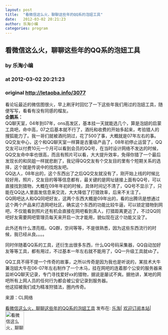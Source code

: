 ```yaml
---
layout: post
title:  "看微信这么火，聊聊这些年的QQ系的泡妞工具"
date:   2012-03-02 20:21:23
author: 乐淘小编
categories: program
---
```


## 看微信这么火，聊聊这些年的QQ系的泡妞工具
### by 乐淘小编
### at 2012-03-02 20:21:23
### original <http://letaoba.info/3077>

<p>看论坛最近的微信图很火，早上刷牙时回忆了一下这些年我们用过的泡妞工具，随便写写，看看有没有同感的榴友。<br>
<strong>企鹅系：</strong><br>
QQ聊天室，04年到07年，ons高发区，基本挂一天就能选几个，算是泡妞的启蒙工具吧，命中高，07之后基本就不行了，酒托和收费的开始多起来，考验猎人的搜狐能力了。我一哥们就被酒托阴过，花了500了事，大概就是07年左右的事。<br>
QQ交友中心，这个和QQ聊天室一样算是古董级产品了，08年初停止运营了，QQ交友可以付费10元一个月可以看到会员的QQ号，在当时设计网络不发达的时候，QQ交友命中率也很高，而且有照片可以看，大大提升效率，免得你猎了一个最后发现长的和凤姐一样就悲剧了，我记得QQ交友有个交友目的里有个短期关系的选择，这个就是传说中的找炮友吧。<br>
QQ达人，08年出的，这个东西出了之后QQ交友就没有了，刚开始上线的时候比较好用，照片，交友目的等等信息都有，最关键的是网址链接上面有QQ号，可以直接找到猎物，大概在09年年初的时候，具体时间记不清了，QQ号不显示了，只能在QQ达人里面发信息来交流，大大降低了打猎效率，后来不关注了。<br>
QQ网吧达人和QQ同吧好友，这两个东西大概是09年出的，看的出腾讯是想通过这个两个产品来打造网吧社区，确实这个东西的功能比较牛逼，可以锁定猎物到网吧，不仅能看到照片还有机会直接在网吧看到真人，打猎距离更近了，不过QQ同吧好友需要网吧管理员每天来开启一次才能用，貌似现在这个功能又没了。</p>
<p>此外还有什么漂亮瓶，QQ群，空间等等，不是很熟悉，因为这些东西流行的时候，我已经从良。。。。</p>
<p>同时伴随着QQ系的工具，还衍生出很多东西，什么QQ号码采集器，QQ自动加好友等等工具，都有用过，不过基本一年左右就不能用了，QQ一升级工具就sb了。</p>
<p>QQ工具不得不提一个传奇的故事，之所以传奇是因为我也是听说的，某技术大牛兼泡妞大牛在06-07年左右制作了一个木马，挂在网吧的连着那个公安的服务器来监听QQ聊天记录，专门寻找爱好xx的猎物，据说是屡试不爽。据他讲，某地的网吧所有上网人员的任何行为都会被公安记录到服务器。<br>
他这招被我们成为精准狩猎法，圈内传奇。</p>
<p>来源：CL网络</p>
<p><a href="http://letaoba.info/3077">看微信这么火，聊聊这些年的QQ系的泡妞工具</a> 发布在: <a href="http://letaoba.info">乐淘</a>| <a href="http://letaoba.info/feed">欢迎订阅本站</a>|
<br>
<a href="http://www.taobao.com/go/chn/tbk_channel/jkwt.php?pid=mm_14340546_2405588_9605426&amp;eventid=102405"><img src="http://letaoba.info/wp-content/uploads/2012/02/QQ%E6%88%AA%E5%9B%BE20120209103325.png" alt="看微信这么火，聊聊这些年的QQ系的泡妞工具,乐淘,letao" title="看微信这么火，聊聊这些年的QQ系的泡妞工具|来自乐淘" height="60px"></a></p>
<img src="http://feeds.feedburner.com/~r/blogspot/CRBRG/~4/VVMVbRrcLVo" height="1" width="1">